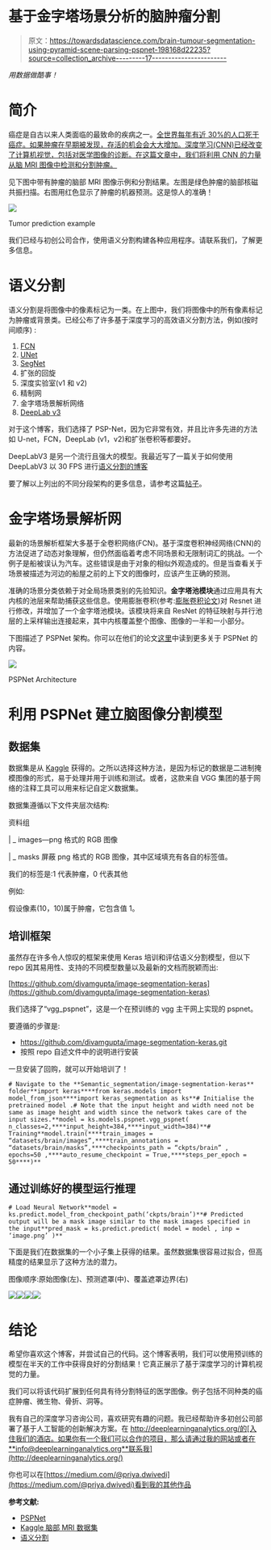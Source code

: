 # 基于金字塔场景分析的脑肿瘤分割

> 原文：<https://towardsdatascience.com/brain-tumour-segmentation-using-pyramid-scene-parsing-pspnet-198168d22235?source=collection_archive---------17----------------------->

*用数据做酷事！*

# **简介**

癌症是自古以来人类面临的最致命的疾病之一。[全世界每年有近 30%的人口死于癌症。如果肿瘤在早期被发现，存活的机会会大大增加。深度学习(CNN)已经改变了计算机视觉，包括对医学图像的诊断。在这篇文章中，我们将利用 CNN 的力量从脑 MRI 图像中检测和分割肿瘤。](https://www.cancer.ca/en/cancer-information/cancer-101/cancer-statistics-at-a-glance/?region=on)

见下图中带有肿瘤的脑部 MRI 图像示例和分割结果。左图是绿色肿瘤的脑部核磁共振扫描。右图用红色显示了肿瘤的机器预测。这是惊人的准确！

![](img/75873ce0ef87e00ca8628faf6ceb36b4.png)

Tumor prediction example

我们已经与初创公司合作，使用语义分割构建各种应用程序。请联系我们，了解更多信息。

# **语义分割**

语义分割是将图像中的像素标记为一类。在上图中，我们将图像中的所有像素标记为肿瘤或背景类。已经公布了许多基于深度学习的高效语义分割方法，例如(按时间顺序) :

1.  [FCN](https://people.eecs.berkeley.edu/~jonlong/long_shelhamer_fcn.pdf)
2.  [UNet](https://lmb.informatik.uni-freiburg.de/people/ronneber/u-net/)
3.  [SegNet](http://mi.eng.cam.ac.uk/projects/segnet/)
4.  扩张的回旋
5.  深度实验室(v1 和 v2)
6.  精制网
7.  金字塔场景解析网络
8.  [DeepLab v3](https://arxiv.org/abs/1706.05587)

对于这个博客，我们选择了 PSP-Net，因为它非常有效，并且比许多先进的方法如 U-net，FCN，DeepLab (v1，v2)和扩张卷积等都要好。

DeepLabV3 是另一个流行且强大的模型。我最近写了一篇关于如何使用 DeepLabV3 以 30 FPS 进行[语义分割的博客](https://deeplearninganalytics.org/semantic-segmentation/)

要了解以上列出的不同分段架构的更多信息，请参考这篇[帖子](http://blog.qure.ai/notes/semantic-segmentation-deep-learning-review)。

# **金字塔场景解析网**

最新的场景解析框架大多基于全卷积网络(FCN)。基于深度卷积神经网络(CNN)的方法促进了动态对象理解，但仍然面临着考虑不同场景和无限制词汇的挑战。一个例子是船被误认为汽车。这些错误是由于对象的相似外观造成的。但是当查看关于场景被描述为河边的船屋之前的上下文的图像时，应该产生正确的预测。

准确的场景分类依赖于对全局场景类别的先验知识。**金字塔池模块**通过应用具有大内核的池层来帮助捕获这些信息。使用膨胀卷积(参考:[膨胀卷积论文](http://blog.qure.ai/notes/semantic-segmentation-deep-learning-review#dilation))对 Resnet 进行修改，并增加了一个金字塔池模块。该模块将来自 ResNet 的特征映射与并行池层的上采样输出连接起来，其中内核覆盖整个图像、图像的一半和一小部分。

下图描述了 PSPNet 架构。你可以在他们的论文[这里](https://arxiv.org/pdf/1612.01105.pdf)中读到更多关于 PSPNet 的内容。

![](img/c24e7ab4d87e70bb6e1c03700c1820c1.png)

PSPNet Architecture

# 利用 PSPNet 建立脑图像分割模型

## **数据集**

数据集是从 [Kaggle](https://www.kaggle.com/mateuszbuda/lgg-mri-segmentation/version/2) 获得的。之所以选择这种方法，是因为标记的数据是二进制掩模图像的形式，易于处理并用于训练和测试。或者，这款来自 VGG 集团的基于网络的注释工具可以用来标记自定义数据集。

数据集遵循以下文件夹层次结构:

资料组

| _ images—png 格式的 RGB 图像

| _ masks 屏蔽 png 格式的 RGB 图像，其中区域填充有各自的标签值。

我们的标签是:1 代表肿瘤，0 代表其他

例如:

假设像素(10，10)属于肿瘤，它包含值 1。

## **培训框架**

虽然存在许多令人惊叹的框架来使用 Keras 培训和评估语义分割模型，但以下 repo 因其易用性、支持的不同模型数量以及最新的文档而脱颖而出:

[https://github.com/divamgupta/image-segmentation-keras](https://github.com/divamgupta/image-segmentation-keras)

我们选择了“vgg_pspnet”，这是一个在预训练的 vgg 主干网上实现的 pspnet。

要遵循的步骤是:

*   https://github.com/divamgupta/image-segmentation-keras.git
*   按照 repo 自述文件中的说明进行安装

一旦安装了回购，就可以开始培训了！

```
# Navigate to the **Semantic_segmentation/image-segmentation-keras** folder**import keras****from keras.models import model_from_json****import keras_segmentation as ks**# Initialise the pretrained model .# Note that the input height and width need not be same as image height and width since the network takes care of the input sizes.**model = ks.models.pspnet.vgg_pspnet( n_classes=2,****input_height=384,****input_width=384)**# Training**model.train(****train_images = “datasets/brain/images”,****train_annotations = “datasets/brain/masks”,****checkpoints_path = “ckpts/brain” , epochs=50 ,****auto_resume_checkpoint = True,****steps_per_epoch = 50****)**
```

## 通过训练好的模型运行推理

```
# Load Neural Network**model = ks.predict.model_from_checkpoint_path(‘ckpts/brain’)**# Predicted output will be a mask image similar to the mask images specified in the input**pred_mask = ks.predict.predict( model = model , inp = ‘image.png’ )**
```

下面是我们在数据集的一个小子集上获得的结果。虽然数据集很容易过拟合，但高精度的结果显示了这种方法的潜力。

图像顺序:原始图像(左)、预测遮罩(中)、覆盖遮罩边界(右)

![](img/2b1efd47c14514439c89e480181d1a81.png)![](img/c4a0e22d72b8070c605e1f3a991f3564.png)![](img/37c6c9690c2abbf40455ac37c5196e56.png)![](img/37928dc48f4b2b0bf93bb0d61791476f.png)

# **结论**

希望你喜欢这个博客，并尝试自己的代码。这个博客表明，我们可以使用预训练的模型在半天的工作中获得良好的分割结果！它真正展示了基于深度学习的计算机视觉的力量。

我们可以将该代码扩展到任何具有待分割特征的医学图像。例子包括不同种类的癌症肿瘤、微生物、骨折、洞等。

我有自己的深度学习咨询公司，喜欢研究有趣的问题。我已经帮助许多初创公司部署了基于人工智能的创新解决方案。在 http://deeplearninganalytics.org/的[入住我们的酒店。如果你有一个我们可以合作的项目，那么请通过我的网站或者在**info@deeplearninganalytics.org**联系我](http://deeplearninganalytics.org/)

你也可以在[https://medium.com/@priya.dwivedi](https://medium.com/@priya.dwivedi)看到我的其他作品

**参考文献:**

*   [PSPNet](https://arxiv.org/abs/1612.01105)
*   [Kaggle 脑部 MRI 数据集](https://www.kaggle.com/mateuszbuda/lgg-mri-segmentation/version/2)
*   [语义分割](/semantic-segmentation-popular-architectures-dff0a75f39d0)